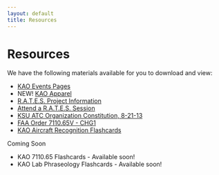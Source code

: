 ```yaml
---
layout: default
title: Resources
---
```

# Resources

We have the following materials available for you to download and view:

- [KAO Events Pages](/events/)
- NEW! [KAO Apparel](/apparel/)
- [R.A.T.E.S. Project Information](/rates/)
- [Attend a R.A.T.E.S. Session](/rates/intake/)
- [KSU ATC Organization Constitution, 8-21-13](https://www.dropbox.com/s/6go93s6oyangy77/KAO%20Constitution%20-%20Eff.%20Fall%202013.pdf)
- [FAA Order 7110.65V - CHG1](http://www.faa.gov/documentlibrary/media/order/atc.pdf)
- [KAO Aircraft Recognition Flashcards](http://www.studyblue.com/#course/567687)


Coming Soon

- KAO 7110.65 Flashcards - Available soon!
- KAO Lab Phraseology Flashcards - Available soon!

